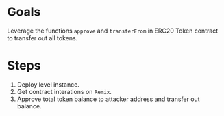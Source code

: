 # Goals

Leverage the functions `approve` and `transferFrom` in ERC20 Token contract to transfer out all tokens.

# Steps

1. Deploy level instance.
2. Get contract interations on `Remix`.
3. Approve total token balance to attacker address and transfer out balance.